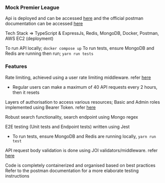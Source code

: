 ### Mock Premier League 
Api is deployed and can be accessed [here](https://) and the official postman documentation can be accessed [here](https://)

Tech Stack => TypeScript & ExpressJs, Redis, MongoDB, Docker, Postman, AWS EC2 (deployment)

To run API locally; `docker compose up`
To run tests, ensure MongoDB and Redis are running then run; `yarn run tests`

### Features 
Rate limiting, achieved using a user rate limiting middleware. refer [here](https://)
  * Regular users can make a maximum of 40 API requests every 2 hours, then it resets

Layers of authorisation to access various resources; Basic and Admin roles implemented using Bearer Token. refer [here](https://)

Robust search functionality, search endpoint using Mongo regex

E2E testing (Unit tests and Endpoint tests) written using Jest
  * To run tests, ensure MongoDB and Redis are running locally, `yarn run test`

API request body validation is done using JOI validators/middleware. refer [here](https://)

Code is completely containerized and organised based on best practices
Refer to the postman documentation for a more elaborate testing instructions 
